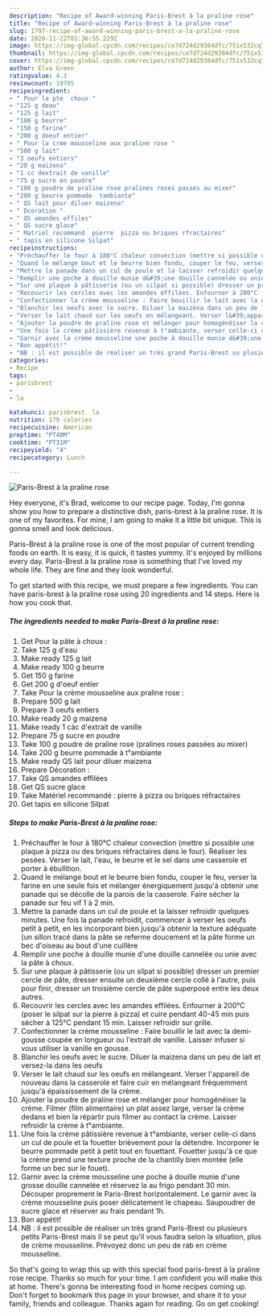 ```yaml
---
description: "Recipe of Award-winning Paris-Brest à la praline rose"
title: "Recipe of Award-winning Paris-Brest à la praline rose"
slug: 1797-recipe-of-award-winning-paris-brest-a-la-praline-rose
date: 2020-11-22T01:36:55.229Z
image: https://img-global.cpcdn.com/recipes/ce7d724d29384dfc/751x532cq70/paris-brest-a-la-praline-rose-photo-principale-de-la-recette.jpg
thumbnail: https://img-global.cpcdn.com/recipes/ce7d724d29384dfc/751x532cq70/paris-brest-a-la-praline-rose-photo-principale-de-la-recette.jpg
cover: https://img-global.cpcdn.com/recipes/ce7d724d29384dfc/751x532cq70/paris-brest-a-la-praline-rose-photo-principale-de-la-recette.jpg
author: Elva Green
ratingvalue: 4.3
reviewcount: 19795
recipeingredient:
- " Pour la pte  choux "
- "125 g deau"
- "125 g lait"
- "100 g beurre"
- "150 g farine"
- "200 g doeuf entier"
- " Pour la crme mousseline aux praline rose "
- "500 g lait"
- "3 oeufs entiers"
- "20 g maizena"
- "1 cc dextrait de vanille"
- "75 g sucre en poudre"
- "100 g poudre de praline rose pralines roses passes au mixer"
- "200 g beurre pommade  tambiante"
- " QS lait pour diluer maizena"
- " Dcoration "
- " QS amandes effiles"
- " QS sucre glace"
- " Matriel recommand  pierre  pizza ou briques rfractaires"
- " tapis en silicone Silpat"
recipeinstructions:
- "Préchauffer le four à 180°C chaleur convection (mettre si possible une plaque à pizza ou des briques réfractaires dans le four). Réaliser les pesées. Verser le lait, l&#39;eau, le beurre et le sel dans une casserole et porter à ébullition."
- "Quand le mélange bout et le beurre bien fondu, couper le feu, verser la farine en une seule fois et mélanger énergiquement jusqu&#39;à obtenir une panade qui se décolle de la parois de la casserole. Faire sécher la panade sur feu vif 1 à 2 min."
- "Mettre la panade dans un cul de poule et la laisser refroidir quelques minutes. Une fois la panade refroidit, commencer à verser les oeufs petit à petit, en les incorporant bien jusqu&#39;à obtenir la texture adéquate (un sillon tracé dans la pâte se referme doucement et la pâte forme un bec d&#39;oiseau au bout d&#39;une cuillère"
- "Remplir une poche à douille munie d&#39;une douille cannelée ou unie avec la pâte à choux."
- "Sur une plaque à pâtisserie (ou un silpat si possible) dresser un premier cercle de pâte, dresser ensuite un deuxième cercle collé à l&#39;autre, puis pour finir, dresser un troisième cercle de pâte superposé entre les deux autres."
- "Recouvrir les cercles avec les amandes effilées. Enfourner à 200°C (poser le silpat sur la pierre à pizza) et cuire pendant 40-45 min puis sécher à 125°C pendant 15 min. Laisser refroidir sur grille."
- "Confectionner la crème mousseline : Faire bouillir le lait avec la demi-gousse coupée en longueur ou l&#39;extrait de vanille. Laisser infuser si vous utiliser la vanille en gousse."
- "Blanchir les oeufs avec le sucre. Diluer la maizena dans un peu de lait et versez-la dans les oeufs"
- "Verser le lait chaud sur les oeufs en mélangeant. Verser l&#39;appareil de nouveau dans la casserole et faire cuir en mélangeant fréquemment jusqu&#39;à épaississement de la crème."
- "Ajouter la poudre de praline rose et mélanger pour homogénéiser la crème. Filmer (film alimentaire) un plat assez large, verser la crème dedans et bien la répartir puis filmer au contact la crème. Laisser refroidir la crème à t°ambiante."
- "Une fois la crème pâtissière revenue à t°ambiante, verser celle-ci dans un cul de poule et la fouetter brièvement pour la détendre. Incorporer le beurre pommade petit à petit tout en fouettant. Fouetter jusqu&#39;à ce que la crème prend une texture proche de la chantilly bien montée (elle forme un bec sur le fouet)."
- "Garnir avec la crème mousseline une poche à douille munie d&#39;une grosse douille cannelée et réservez la au frigo pendant 30 min. Découper proprement le Paris-Brest horizontalement. Le garnir avec la crème mousseline puis poser délicatement le chapeau. Saupoudrer de sucre glace et réserver au frais pendant 1h."
- "Bon appétit!"
- "NB : il est possible de réaliser un très grand Paris-Brest ou plusieurs petits Paris-Brest mais il se peut qu&#39;il vous faudra selon la situation, plus de crème mousseline. Prévoyez donc un peu de rab en crème mousseline."
categories:
- Recipe
tags:
- parisbrest
- 
- la

katakunci: parisbrest  la 
nutrition: 179 calories
recipecuisine: American
preptime: "PT40M"
cooktime: "PT31M"
recipeyield: "4"
recipecategory: Lunch

---
```



![Paris-Brest à la praline rose](https://img-global.cpcdn.com/recipes/ce7d724d29384dfc/751x532cq70/paris-brest-a-la-praline-rose-photo-principale-de-la-recette.jpg)

Hey everyone, it's Brad, welcome to our recipe page. Today, I'm gonna show you how to prepare a distinctive dish, paris-brest à la praline rose. It is one of my favorites. For mine, I am going to make it a little bit unique. This is gonna smell and look delicious.

Paris-Brest à la praline rose is one of the most popular of current trending foods on earth. It is easy, it is quick, it tastes yummy. It's enjoyed by millions every day. Paris-Brest à la praline rose is something that I've loved my whole life. They are fine and they look wonderful.




To get started with this recipe, we must prepare a few ingredients. You can have paris-brest à la praline rose using 20 ingredients and 14 steps. Here is how you cook that.

<!--inarticleads1-->

##### The ingredients needed to make Paris-Brest à la praline rose:

1. Get  Pour la pâte à choux :
1. Take 125 g d&#39;eau
1. Make ready 125 g lait
1. Make ready 100 g beurre
1. Get 150 g farine
1. Get 200 g d&#39;oeuf entier
1. Take  Pour la crème mousseline aux praline rose :
1. Prepare 500 g lait
1. Prepare 3 oeufs entiers
1. Make ready 20 g maizena
1. Make ready 1 càc d&#39;extrait de vanille
1. Prepare 75 g sucre en poudre
1. Take 100 g poudre de praline rose (pralines roses passées au mixer)
1. Take 200 g beurre pommade à t°ambiante
1. Make ready  QS lait pour diluer maizena
1. Prepare  Décoration :
1. Take  QS amandes effilées
1. Get  QS sucre glace
1. Take  Matériel recommandé : pierre à pizza ou briques réfractaires
1. Get  tapis en silicone Silpat




<!--inarticleads2-->

##### Steps to make Paris-Brest à la praline rose:

1. Préchauffer le four à 180°C chaleur convection (mettre si possible une plaque à pizza ou des briques réfractaires dans le four). Réaliser les pesées. Verser le lait, l&#39;eau, le beurre et le sel dans une casserole et porter à ébullition.
1. Quand le mélange bout et le beurre bien fondu, couper le feu, verser la farine en une seule fois et mélanger énergiquement jusqu&#39;à obtenir une panade qui se décolle de la parois de la casserole. Faire sécher la panade sur feu vif 1 à 2 min.
1. Mettre la panade dans un cul de poule et la laisser refroidir quelques minutes. Une fois la panade refroidit, commencer à verser les oeufs petit à petit, en les incorporant bien jusqu&#39;à obtenir la texture adéquate (un sillon tracé dans la pâte se referme doucement et la pâte forme un bec d&#39;oiseau au bout d&#39;une cuillère
1. Remplir une poche à douille munie d&#39;une douille cannelée ou unie avec la pâte à choux.
1. Sur une plaque à pâtisserie (ou un silpat si possible) dresser un premier cercle de pâte, dresser ensuite un deuxième cercle collé à l&#39;autre, puis pour finir, dresser un troisième cercle de pâte superposé entre les deux autres.
1. Recouvrir les cercles avec les amandes effilées. Enfourner à 200°C (poser le silpat sur la pierre à pizza) et cuire pendant 40-45 min puis sécher à 125°C pendant 15 min. Laisser refroidir sur grille.
1. Confectionner la crème mousseline : Faire bouillir le lait avec la demi-gousse coupée en longueur ou l&#39;extrait de vanille. Laisser infuser si vous utiliser la vanille en gousse.
1. Blanchir les oeufs avec le sucre. Diluer la maizena dans un peu de lait et versez-la dans les oeufs
1. Verser le lait chaud sur les oeufs en mélangeant. Verser l&#39;appareil de nouveau dans la casserole et faire cuir en mélangeant fréquemment jusqu&#39;à épaississement de la crème.
1. Ajouter la poudre de praline rose et mélanger pour homogénéiser la crème. Filmer (film alimentaire) un plat assez large, verser la crème dedans et bien la répartir puis filmer au contact la crème. Laisser refroidir la crème à t°ambiante.
1. Une fois la crème pâtissière revenue à t°ambiante, verser celle-ci dans un cul de poule et la fouetter brièvement pour la détendre. Incorporer le beurre pommade petit à petit tout en fouettant. Fouetter jusqu&#39;à ce que la crème prend une texture proche de la chantilly bien montée (elle forme un bec sur le fouet).
1. Garnir avec la crème mousseline une poche à douille munie d&#39;une grosse douille cannelée et réservez la au frigo pendant 30 min. Découper proprement le Paris-Brest horizontalement. Le garnir avec la crème mousseline puis poser délicatement le chapeau. Saupoudrer de sucre glace et réserver au frais pendant 1h.
1. Bon appétit!
1. NB : il est possible de réaliser un très grand Paris-Brest ou plusieurs petits Paris-Brest mais il se peut qu&#39;il vous faudra selon la situation, plus de crème mousseline. Prévoyez donc un peu de rab en crème mousseline.




So that's going to wrap this up with this special food paris-brest à la praline rose recipe. Thanks so much for your time. I am confident you will make this at home. There's gonna be interesting food in home recipes coming up. Don't forget to bookmark this page in your browser, and share it to your family, friends and colleague. Thanks again for reading. Go on get cooking!
